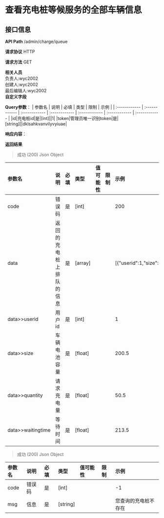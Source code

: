 # 查看充电桩等候服务的全部车辆信息
## 接口信息

**API Path**
/admin/charge/queue

**请求协议**
HTTP

**请求方法**
GET

**相关人员**  
负责人:wyc2002  
创建人:wyc2002  
最后编辑人:wyc2002  
**自定义字段**  

**Query参数**：
| 参数名 | 说明 | 必填 | 类型 | 限制 | 示例 |
| :------------ | :------------ | :------------ | :------------ | :------------ | :------------ | :------------ |
|id|充电桩id|是|[int]||1|
|token|管理员唯一识别token|是|[string]||dklsahkvanvilyvyiuae|

**响应内容**：

**返回结果**
>成功 (200)
Json
Object

| 参数名  | 说明 | 必填 | 类型 | 值可能性 | 限制 | 示例 |
| :------------ | :------------ | :------------ | :------------ | :------------ | :------------ | :------------ |
|code|错误码|是|[int]| ||200|
|data|返回的充电桩上排队的信息|是|[array]| ||[{"userid":1,"size":200.5,"qunantity":100.4,"waitingtime":2000.5}]|
|data>>userid|用户id|是|[int]| ||1|
|data>>size|车辆电池容量|是|[float]| ||200.5|
|data>>quantity|请求充电量|是|[float]| ||50.5|
|data>>waitingtime|等待时间|是|[float]| ||213.5|

>成功 (200)
Json
Object

| 参数名  | 说明 | 必填 | 类型 | 值可能性 | 限制 | 示例 |
| :------------ | :------------ | :------------ | :------------ | :------------ | :------------ | :------------ |
|code|错误码|是|[int]| ||-1|
|msg|信息|是|[string]| ||您查询的充电桩不存在|
